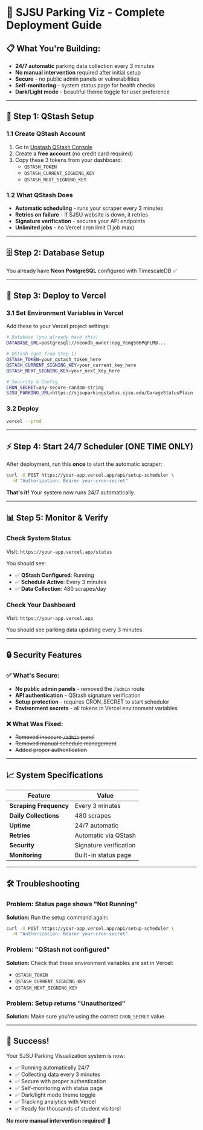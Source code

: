 # 🚀 SJSU Parking Viz - Complete Deployment Guide

## 📋 **What You're Building:**

- **24/7 automatic** parking data collection every 3 minutes
- **No manual intervention** required after initial setup
- **Secure** - no public admin panels or vulnerabilities
- **Self-monitoring** - system status page for health checks
- **Dark/Light mode** - beautiful theme toggle for user preference

---

## 🔧 **Step 1: QStash Setup**

### 1.1 Create QStash Account

1. Go to [Upstash QStash Console](https://console.upstash.com/qstash)
2. Create a **free account** (no credit card required)
3. Copy these 3 tokens from your dashboard:
   - `QSTASH_TOKEN`
   - `QSTASH_CURRENT_SIGNING_KEY`
   - `QSTASH_NEXT_SIGNING_KEY`

### 1.2 What QStash Does

- **Automatic scheduling** - runs your scraper every 3 minutes
- **Retries on failure** - if SJSU website is down, it retries
- **Signature verification** - secures your API endpoints
- **Unlimited jobs** - no Vercel cron limit (1 job max)

---

## 🗄️ **Step 2: Database Setup**

You already have **Neon PostgreSQL** configured with TimescaleDB ✅

---

## 🚀 **Step 3: Deploy to Vercel**

### 3.1 Set Environment Variables in Vercel

Add these to your Vercel project settings:

```bash
# Database (you already have this)
DATABASE_URL=postgresql://neondb_owner:npg_YemgS86PqFLM@...

# QStash (get from Step 1)
QSTASH_TOKEN=your_qstash_token_here
QSTASH_CURRENT_SIGNING_KEY=your_current_key_here
QSTASH_NEXT_SIGNING_KEY=your_next_key_here

# Security & Config
CRON_SECRET=any-secure-random-string
SJSU_PARKING_URL=https://sjsuparkingstatus.sjsu.edu/GarageStatusPlain
```

### 3.2 Deploy

```bash
vercel --prod
```

---

## ⚡ **Step 4: Start 24/7 Scheduler (ONE TIME ONLY)**

After deployment, run this **once** to start the automatic scraper:

```bash
curl -X POST https://your-app.vercel.app/api/setup-scheduler \
  -H "Authorization: Bearer your-cron-secret"
```

**That's it!** Your system now runs 24/7 automatically.

---

## 📊 **Step 5: Monitor & Verify**

### Check System Status

Visit: `https://your-app.vercel.app/status`

You should see:

- ✅ **QStash Configured**: Running
- ✅ **Schedule Active**: Every 3 minutes
- ✅ **Data Collection**: 480 scrapes/day

### Check Your Dashboard

Visit: `https://your-app.vercel.app`

You should see parking data updating every 3 minutes.

---

## 🔒 **Security Features**

### ✅ **What's Secure:**

- **No public admin panels** - removed the `/admin` route
- **API authentication** - QStash signature verification
- **Setup protection** - requires CRON_SECRET to start scheduler
- **Environment secrets** - all tokens in Vercel environment variables

### ❌ **What Was Fixed:**

- ~~Removed insecure `/admin` panel~~
- ~~Removed manual schedule management~~
- ~~Added proper authentication~~

---

## 📈 **System Specifications**

| Feature                | Value                  |
| ---------------------- | ---------------------- |
| **Scraping Frequency** | Every 3 minutes        |
| **Daily Collections**  | 480 scrapes            |
| **Uptime**             | 24/7 automatic         |
| **Retries**            | Automatic via QStash   |
| **Security**           | Signature verification |
| **Monitoring**         | Built-in status page   |

---

## 🛠️ **Troubleshooting**

### Problem: Status page shows "Not Running"

**Solution:** Run the setup command again:

```bash
curl -X POST https://your-app.vercel.app/api/setup-scheduler \
  -H "Authorization: Bearer your-cron-secret"
```

### Problem: "QStash not configured"

**Solution:** Check that these environment variables are set in Vercel:

- `QSTASH_TOKEN`
- `QSTASH_CURRENT_SIGNING_KEY`
- `QSTASH_NEXT_SIGNING_KEY`

### Problem: Setup returns "Unauthorized"

**Solution:** Make sure you're using the correct `CRON_SECRET` value.

---

## 🎉 **Success!**

Your SJSU Parking Visualization system is now:

- ✅ Running automatically 24/7
- ✅ Collecting data every 3 minutes
- ✅ Secure with proper authentication
- ✅ Self-monitoring with status page
- ✅ Dark/light mode theme toggle
- ✅ Tracking analytics with Vercel
- ✅ Ready for thousands of student visitors!

**No more manual intervention required!** 🎊

